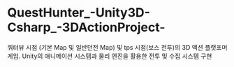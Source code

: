 # QuestHunter_-Unity3D-Csharp_-3DActionProject-
쿼터뷰 시점 (기본 Map 및 일반던전 Map) 및 tps 시점(보스 전투)의 3D 액션 플랫포머 게임. Unity의 애니메이션 시스템과 물리 엔진을 활용한 전투 및 수집 시스템 구현

